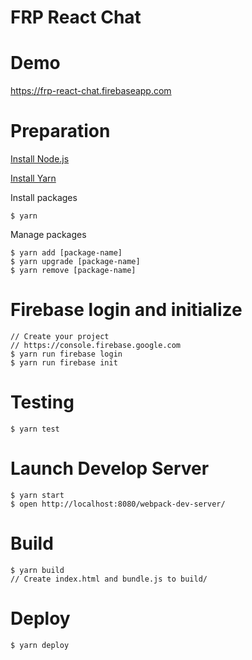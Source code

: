 # FRP React Chat

# Demo

https://frp-react-chat.firebaseapp.com

# Preparation

[Install Node.js](https://github.com/hokaccha/nodebrew)

[Install Yarn](https://yarnpkg.com/en/docs/install)

Install packages
```
$ yarn
```

Manage packages
```
$ yarn add [package-name]
$ yarn upgrade [package-name]
$ yarn remove [package-name]
```

# Firebase login and initialize
```
// Create your project
// https://console.firebase.google.com
$ yarn run firebase login
$ yarn run firebase init
```

# Testing

```
$ yarn test
```

# Launch Develop Server

```
$ yarn start
$ open http://localhost:8080/webpack-dev-server/
```

# Build
```
$ yarn build
// Create index.html and bundle.js to build/
```

# Deploy

```
$ yarn deploy
```
